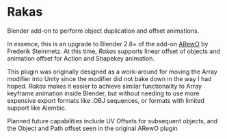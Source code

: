 # Rakas

Blender add-on to perform object duplication and offset animations.

In essence, this is an upgrade to Blender 2.8+ of the add-on [ARewO](https://www.blenderdiplom.com/en/downloads/537-arewo-gui-a-detailed-description.html) by Frederik Steinmetz.
At this time, *Rakas* supports linear offset of objects and animation offset for Action and Shapekey animation.

This plugin was originally designed as a work-around for moving the Array modifier into Unity since the modifier did not 
bake down in the way I had hoped. *Rakas* makes it easier to achieve similar functionality to Array keyframe animation
inside Blender, but without needing to use more expensive export formats like .OBJ sequences, or formats with limited
support like Alembic.

Planned future capabilities include UV Offsets for subsequent objects, and the Object and Path offset seen in the original ARewO plugin